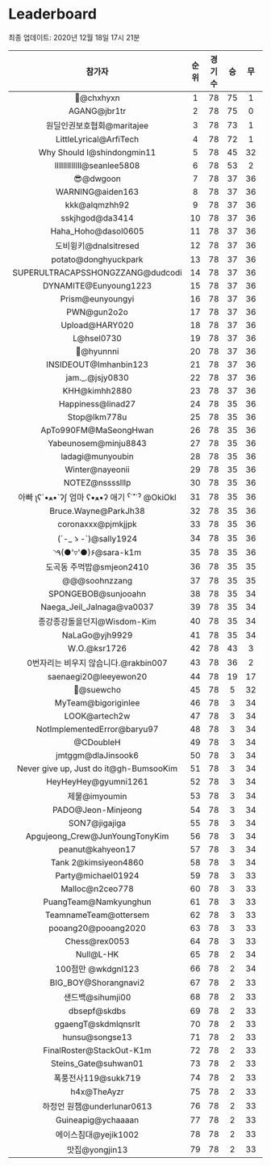 # Leaderboard
최종 업데이트: 2020년 12월 18일 17시 21분




| 참가자 | 순위 | 경기수 | 승 | 무 | 패 | 승점 |
|:---:|:---:|:---:|:---:|:---:|:---:|:---:|
| 👑@chxhyxn | 1 | 78 | 75 | 1 | 2 | 226 |
| AGANG@jbr1tr | 2 | 78 | 75 | 0 | 3 | 225 |
| 원딜인권보호협회@maritajee | 3 | 78 | 73 | 1 | 4 | 220 |
| LittleLyrical@ArfiTech | 4 | 78 | 72 | 1 | 5 | 217 |
| Why Should I@shindongmin11 | 5 | 78 | 45 | 32 | 1 | 167 |
| lIIIlllIlIlIl@seanlee5808 | 6 | 78 | 53 | 2 | 23 | 161 |
| 😎@dwgoon | 7 | 78 | 37 | 36 | 5 | 147 |
| WARNING@aiden163 | 8 | 78 | 37 | 36 | 5 | 147 |
| kkk@alqmzhh92 | 9 | 78 | 37 | 36 | 5 | 147 |
| sskjhgod@da3414 | 10 | 78 | 37 | 36 | 5 | 147 |
| Haha_Hoho@dasol0605 | 11 | 78 | 37 | 36 | 5 | 147 |
| 도비윙키@dnalsitresed | 12 | 78 | 37 | 36 | 5 | 147 |
| potato@donghyuckpark | 13 | 78 | 37 | 36 | 5 | 147 |
| SUPERULTRACAPSSHONGZZANG@dudcodi | 14 | 78 | 37 | 36 | 5 | 147 |
| DYNAMITE@Eunyoung1223 | 15 | 78 | 37 | 36 | 5 | 147 |
| Prism@eunyoungyi | 16 | 78 | 37 | 36 | 5 | 147 |
| PWN@gun2o2o | 17 | 78 | 37 | 36 | 5 | 147 |
| Upload@HARY020 | 18 | 78 | 37 | 36 | 5 | 147 |
| L@hsel0730 | 19 | 78 | 37 | 36 | 5 | 147 |
| 🐻@hyunnni | 20 | 78 | 37 | 36 | 5 | 147 |
| INSIDEOUT@Imhanbin123 | 21 | 78 | 37 | 36 | 5 | 147 |
| jam._.@jsjy0830 | 22 | 78 | 37 | 36 | 5 | 147 |
| KHH@kimhh2880 | 23 | 78 | 37 | 36 | 5 | 147 |
| Happiness@linad27 | 24 | 78 | 35 | 36 | 7 | 141 |
| Stop@lkm778u | 25 | 78 | 35 | 36 | 7 | 141 |
| ApTo990FM@MaSeongHwan | 26 | 78 | 35 | 36 | 7 | 141 |
| Yabeunosem@minju8843 | 27 | 78 | 35 | 36 | 7 | 141 |
| ladagi@munyoubin | 28 | 78 | 35 | 36 | 7 | 141 |
| Winter@nayeonii | 29 | 78 | 35 | 36 | 7 | 141 |
| NOTEZ@nsssslllp | 30 | 78 | 35 | 36 | 7 | 141 |
|  아빠  ʅʕ´•ﻌ•`ʔʃ  엄마 ʕ•ﻌ•ʔ 애기 ˁ˙˟˙ˀ @OkiOkl | 31 | 78 | 35 | 36 | 7 | 141 |
| Bruce.Wayne@ParkJh38 | 32 | 78 | 35 | 36 | 7 | 141 |
| coronaxxx@pjmkjjpk | 33 | 78 | 35 | 36 | 7 | 141 |
| (´-_ゝ-`)@sally1924 | 34 | 78 | 35 | 36 | 7 | 141 |
| ◝٩(●'▿'●)۶@sara-k1m | 35 | 78 | 35 | 36 | 7 | 141 |
| 도곡동 주먹밥@smjeon2410 | 36 | 78 | 35 | 35 | 8 | 140 |
| @@@soohnzzang | 37 | 78 | 35 | 35 | 8 | 140 |
| SPONGEBOB@sunjooahn | 38 | 78 | 35 | 34 | 9 | 139 |
| Naega_Jeil_Jalnaga@va0037 | 39 | 78 | 35 | 34 | 9 | 139 |
| 종강종강돌을던지@Wisdom-Kim | 40 | 78 | 35 | 34 | 9 | 139 |
| NaLaGo@yjh9929 | 41 | 78 | 35 | 34 | 9 | 139 |
| W.O.@ksr1726 | 42 | 78 | 43 | 3 | 32 | 132 |
| 0번자리는 비우지 않습니다.@rakbin007 | 43 | 78 | 36 | 2 | 40 | 110 |
| saenaegi20@leeyewon20 | 44 | 78 | 19 | 17 | 42 | 74 |
| 👏@suewcho | 45 | 78 | 5 | 32 | 41 | 47 |
| MyTeam@bigoriginlee | 46 | 78 | 3 | 34 | 41 | 43 |
| LOOK@artech2w | 47 | 78 | 3 | 34 | 41 | 43 |
| NotImplementedError@baryu97 | 48 | 78 | 3 | 34 | 41 | 43 |
| @CDoubleH | 49 | 78 | 3 | 34 | 41 | 43 |
| jmtggm@dlaJinsook6 | 50 | 78 | 3 | 34 | 41 | 43 |
| Never give up, Just do it@gh-BumsooKim | 51 | 78 | 3 | 34 | 41 | 43 |
| HeyHeyHey@gyumni1261 | 52 | 78 | 3 | 34 | 41 | 43 |
| 제물@imyoumin | 53 | 78 | 3 | 34 | 41 | 43 |
| PADO@Jeon-Minjeong | 54 | 78 | 3 | 34 | 41 | 43 |
| SON7@jigajiga | 55 | 78 | 3 | 34 | 41 | 43 |
| Apgujeong_Crew@JunYoungTonyKim | 56 | 78 | 3 | 34 | 41 | 43 |
| peanut@kahyeon17 | 57 | 78 | 3 | 34 | 41 | 43 |
| Tank 2@kimsiyeon4860 | 58 | 78 | 3 | 34 | 41 | 43 |
| Party@michael01924 | 59 | 78 | 3 | 33 | 42 | 42 |
| Malloc@n2ceo778 | 60 | 78 | 3 | 33 | 42 | 42 |
| PuangTeam@Namkyunghun | 61 | 78 | 3 | 33 | 42 | 42 |
| TeamnameTeam@ottersem | 62 | 78 | 3 | 33 | 42 | 42 |
| pooang20@pooang2020 | 63 | 78 | 3 | 33 | 42 | 42 |
| Chess@rex0053 | 64 | 78 | 3 | 33 | 42 | 42 |
| Null@L-HK | 65 | 78 | 2 | 34 | 42 | 40 |
| 100점만 @wkdgnl123 | 66 | 78 | 2 | 34 | 42 | 40 |
| BIG_BOY@Shorangnavi2 | 67 | 78 | 2 | 33 | 43 | 39 |
| 샌드백@sihumji00 | 68 | 78 | 2 | 33 | 43 | 39 |
| dbsepf@skdbs | 69 | 78 | 2 | 33 | 43 | 39 |
| ggaengT@skdmlqnsrlt | 70 | 78 | 2 | 33 | 43 | 39 |
| hunsu@songse13 | 71 | 78 | 2 | 33 | 43 | 39 |
| FinalRoster@StackOut-K1m | 72 | 78 | 2 | 33 | 43 | 39 |
| Steins_Gate@suhwan01 | 73 | 78 | 2 | 33 | 43 | 39 |
| 폭풍전사119@sukk719 | 74 | 78 | 2 | 33 | 43 | 39 |
| h4x@TheAyzr | 75 | 78 | 2 | 33 | 43 | 39 |
| 하정언 원챔@underlunar0613 | 76 | 78 | 2 | 33 | 43 | 39 |
| Guineapig@ychaaaan | 77 | 78 | 2 | 33 | 43 | 39 |
| 에이스침대@yejik1002 | 78 | 78 | 2 | 33 | 43 | 39 |
| 맛집@yongjin13 | 79 | 78 | 2 | 33 | 43 | 39 |